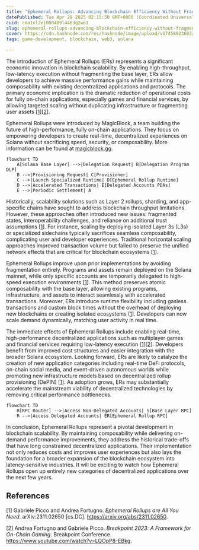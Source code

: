 ```yaml
---
title: "Ephemeral Rollups: Advancing Blockchain Efficiency Without Fragmentation"
datePublished: Tue Apr 29 2025 02:15:50 GMT+0000 (Coordinated Universal Time)
cuid: cma1vl2ej000409l4483g2wo1
slug: ephemeral-rollups-advancing-blockchain-efficiency-without-fragmentation
cover: https://cdn.hashnode.com/res/hashnode/image/upload/v1745892368326/c2d4d19c-863f-491d-a5e4-8cfc53f43cd8.png
tags: game-development, blockchain, web3, solana

---
```


The introduction of Ephemeral Rollups (ERs) represents a significant economic innovation in blockchain scalability. By enabling high-throughput, low-latency execution without fragmenting the base layer, ERs allow developers to achieve massive performance gains while maintaining composability with existing decentralized applications and protocols. The primary economic implication is the dramatic reduction of operational costs for fully on-chain applications, especially games and financial services, by allowing targeted scaling without duplicating infrastructure or fragmenting user assets [[1](#1)][[2](#2)].

Ephemeral Rollups were introduced by MagicBlock, a team building the future of high-performance, fully on-chain applications. They focus on empowering developers to create real-time, decentralized experiences on Solana without sacrificing speed, security, or composability. More information can be found at [magicblock.gg](https://magicblock.gg).

```mermaid
flowchart TD
    A[Solana Base Layer] -->|Delegation Request| B[Delegation Program DLP]
    B -->|Provisioning Request| C[Provisioner]
    C -->|Launch Specialized Runtime| D[Ephemeral Rollup Runtime]
    D -->|Accelerated Transactions| E[Delegated Accounts PDAs]
    E -->|Periodic Settlement| A
```

Historically, scalability solutions such as Layer 2 rollups, sharding, and app-specific chains have sought to address blockchain throughput limitations. However, these approaches often introduced new issues: fragmented states, interoperability challenges, and reliance on additional trust assumptions [[1](#1)]. For instance, scaling by deploying isolated Layer 3s (L3s) or specialized sidechains typically sacrifices seamless composability, complicating user and developer experiences. Traditional horizontal scaling approaches improved transaction volume but failed to preserve the unified network effects that are critical for blockchain ecosystems [[1](#1)].

Ephemeral Rollups improve upon prior implementations by avoiding fragmentation entirely. Programs and assets remain deployed on the Solana mainnet, while only specific accounts are temporarily delegated to high-speed execution environments [[1](#1)]. This method preserves atomic composability with the base layer, allowing existing programs, infrastructure, and assets to interact seamlessly with accelerated transactions. Moreover, ERs introduce runtime flexibility including gasless transactions and custom block times without the overhead of deploying new blockchains or creating isolated ecosystems [[1](#1)]. Developers can now scale demand dynamically, matching user activity in real time.

The immediate effects of Ephemeral Rollups include enabling real-time, high-performance decentralized applications such as multiplayer games and financial services requiring low-latency execution [[1](#1)][[2](#2)]. Developers benefit from improved cost structures and easier integration with the broader Solana ecosystem. Looking forward, ERs are likely to catalyze the creation of new application categories including real-time DeFi protocols, on-chain social media, and event-driven autonomous worlds while promoting new infrastructure models based on decentralized rollup provisioning (DePIN) [[1](#1)]. As adoption grows, ERs may substantially accelerate the mainstream viability of decentralized technologies by removing critical performance bottlenecks.

```mermaid
flowchart TD
    R[RPC Router] -->|Access Non-Delegated Accounts| S[Base Layer RPC]
    R -->|Access Delegated Accounts| ER[Ephemeral Rollup RPC]
```

In conclusion, Ephemeral Rollups represent a pivotal development in blockchain scalability. By maintaining composability while delivering on-demand performance improvements, they address the historical trade-offs that have long constrained decentralized applications. Their implementation not only reduces costs and improves user experiences but also lays the foundation for a broader expansion of the blockchain ecosystem into latency-sensitive industries. It will be exciting to watch how Ephemeral Rollups open up entirely new categories of decentralized applications over the next few years.

## References

<a id="1"></a>[1] Gabriele Picco and Andrea Fortugno. *Ephemeral Rollups are All You Need*. arXiv:2311.02650 [cs.DC]. <https://arxiv.org/abs/2311.02650>.

<a id="2"></a>[2] Andrea Fortugno and Gabriele Picco. *Breakpoint 2023: A Framework for On-Chain Gaming*. Breakpoint Conference. <https://www.youtube.com/watch?v=LQOpP8-EBkg>.